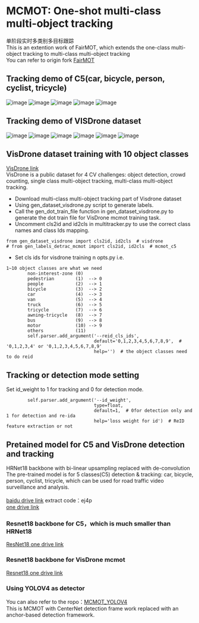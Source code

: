 # MCMOT: One-shot multi-class multi-object tracking </br>
单阶段实时多类别多目标跟踪
</br>
This is an extention work of FairMOT, which extends the one-class multi-object tracking to multi-class multi-object tracking
</br>
You can refer to origin fork [FairMOT](https://github.com/ifzhang/FairMOT)
## Tracking demo of C5(car, bicycle, person, cyclist, tricycle)
![image](https://github.com/CaptainEven/MCMOT/blob/master/test2_track.gif)
![image](https://github.com/CaptainEven/MCMOT/blob/master/test20_track.gif)
![image](https://github.com/CaptainEven/MCMOT/blob/master/test25_track.gif)
![image](https://github.com/CaptainEven/MCMOT/blob/master/test27_track.gif)
![image](https://github.com/CaptainEven/MCMOT/blob/master/test28_track.gif)
</br>
## Tracking demo of VISDrone dataset
![image](https://github.com/CaptainEven/MCMOT/blob/master/visdrone_train5_track.gif)
![image](https://github.com/CaptainEven/MCMOT/blob/master/visdrone_train15_track.gif)
![image](https://github.com/CaptainEven/MCMOT/blob/master/visdrone_train17_track.gif)
![image](https://github.com/CaptainEven/MCMOT/blob/master/visdrone_train22_track.gif)
![image](https://github.com/CaptainEven/MCMOT/blob/master/visdrone_train23_track.gif)
![image](https://github.com/CaptainEven/MCMOT/blob/master/visdrone_train39_track.gif)
</br>

## VisDrone dataset training with 10 object classes
[VisDrone link](http://aiskyeye.com/)
</br>
VisDrone is a public dataset for 4 CV challenges: object detection, crowd counting, single class multi-object tracking, multi-class multi-object tracking.
* Download multi-class multi-object tracking part of Visdrone dataset
* Using gen_dataset_visdrone.py script to generate labels.
* Call the gen_dot_train_file function in gen_dataset_visdrone.py to generate the dot train file for VisDrone mcmot training task.
* Uncomment cls2id and id2cls in multitracker.py to use the correct class names and class Ids mapping.
```
from gen_dataset_visdrone import cls2id, id2cls  # visdrone
# from gen_labels_detrac_mcmot import cls2id, id2cls  # mcmot_c5
```
* Set cls ids for visdrone training n opts.py i.e.
```
1~10 object classes are what we need      
        non-interest-zone (0)
        pedestrian        (1)  --> 0       
        people            (2)  --> 1       
        bicycle           (3)  --> 2       
        car               (4)  --> 3       
        van               (5)  --> 4       
        truck             (6)  --> 5        
        tricycle          (7)  --> 6        
        awning-tricycle   (8)  --> 7        
        bus               (9)  --> 8        
        motor             (10) --> 9        
        others            (11)
        self.parser.add_argument('--reid_cls_ids',
                                 default='0,1,2,3,4,5,6,7,8,9',  # '0,1,2,3,4' or '0,1,2,3,4,5,6,7,8,9'
                                 help='')  # the object classes need to do reid
```

## Tracking or detection mode setting
Set id_weight to 1 for tracking and 0 for detection mode.
```
        self.parser.add_argument('--id_weight',
                                 type=float,
                                 default=1,  # 0for detection only and 1 for detection and re-ida
                                 help='loss weight for id')  # ReID feature extraction or not
```

## Pretained model for C5 and VisDrone detection and tracking
HRNet18 backbone with bi-linear upsampling replaced with de-convolution </br>
The pre-trained model is for 5 classes(C5) detection & tracking: car, bicycle, person, cyclist, tricycle, which can be used for road traffic video surveillance and analysis. </br>
</br>
[baidu drive link](https://pan.baidu.com/s/1imrim0kt72_Ay9w-X4kqdw) extract code：ej4p
</br>
[one drive link](https://1drv.ms/u/s!AmgjV-Jny9CqkX2EneIkb6Q8x6WI?e=Lsqx4G)

### Resnet18 backbone for C5，which is much smaller than HRNet18
[ResNet18 one drive link](https://1drv.ms/u/s!AmgjV-Jny9Cqkjiwqx7UY2g2_uZU?e=tws0eQ)

### Resnet18 backbone for VisDrone mcmot
[Resnet18 one drive link](https://1drv.ms/u/s!AmgjV-Jny9CqkjkCXS9QC8mJwMmB?e=XzrH1T)

### Using YOLOV4 as detector
You can also refer to the ropo：[MCMOT_YOLOV4](https://github.com/CaptainEven/YOLOV4_MCMOT) </br>
This is MCMOT with CenterNet detection frame work replaced with an anchor-based detection framework.
